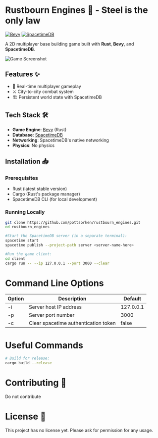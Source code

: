 # Rustbourn Engines 🚀 - Steel is the only law

[![Bevy](https://img.shields.io/badge/Bevy-0.15-blue)](https://bevyengine.org)
[![SpacetimeDB](https://img.shields.io/badge/SpacetimeDB-1.0.1-orange)](https://spacetimedb.com)

A 2D multiplayer base building game built with **Rust**, **Bevy**, and **SpacetimeDB**.

![Game Screenshot](https://github.com/user-attachments/assets/5ba0cccd-bdee-4c20-b53b-ee5d83b9160c)

## Features ✨

- 🚀 Real-time multiplayer gameplay
- ⚔️ City-to-city combat system
- 🏗️ Persistent world state with SpacetimeDB

## Tech Stack 🛠️

- **Game Engine**: [Bevy](https://bevyengine.org) (Rust)
- **Database**: [SpacetimeDB](https://spacetimedb.com/home)
- **Networking**: SpacetimeDB's native networking
- **Physics**: No physics

## Installation 📥

### Prerequisites

- Rust (latest stable version)
- Cargo (Rust's package manager)
- SpacetimeDB CLI (for local development)

### Running Locally

   ```bash
   git clone https://github.com/pottsorken/rustbourn_engines.git
   cd rustbourn_engines

   #Start the SpacetimeDB server (in a separate terminal):
   spacetime start
   spacetime publish --project-path server <server-name-here>

   #Run the game client:
   cd client
   cargo run -- --ip 127.0.0.1 --port 3000 --clear
   ```
# Command Line Options
Option|	Description	|                            Default
--- | --- | ---
-i	   | Server host IP address	   |             127.0.0.1
-p	   | Server port number |	                    3000
-c    |  Clear spacetime authentication token  |  false

# Useful Commands

   ```bash
# Build for release:
cargo build --release
   ```

# Contributing 🤝

Do not contribute


# License 📜

This project has no license yet. Please ask for permission for any usage.
